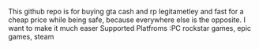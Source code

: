 This github repo is for buying gta cash and rp legitametley and fast for a cheap price while being safe, because everywhere else is the opposite. I want to make it much easer Supported Platfroms :PC rockstar games, epic games, steam
